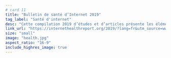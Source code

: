 ```yaml
---
# card 11
title: "Bulletin de santé d’Internet 2019"
tag_label: "Santé d'internet"
desc: "Cette compilation 2019 d’études et d’articles présente les éléments clés au développement d’un Internet plus sain."
link_url: "https://internethealthreport.org/2019/?lang=fr&utm_source=www.mozilla.org&utm_medium=referral&utm_campaign=homepage-de&utm_content=card"
size: "small"
image: "health.jpg"
aspect_ratio: "16-9"
include_highres_image: true
---
```

